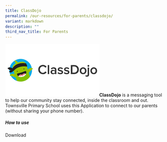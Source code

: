 ```yaml
---
title: ClassDojo
permalink: /our-resources/for-parents/classdojo/
variant: markdown
description: ""
third_nav_title: For Parents
---
```


![](/images/For%20Parents/Classdojo.png)<strong>ClassDojo</strong> is a messaging tool to help our community stay connected, inside the classroom and out. Townsville Primary School uses this Application to connect to our parents (without sharing your phone number). 

<h5>How to use</h5>

Download